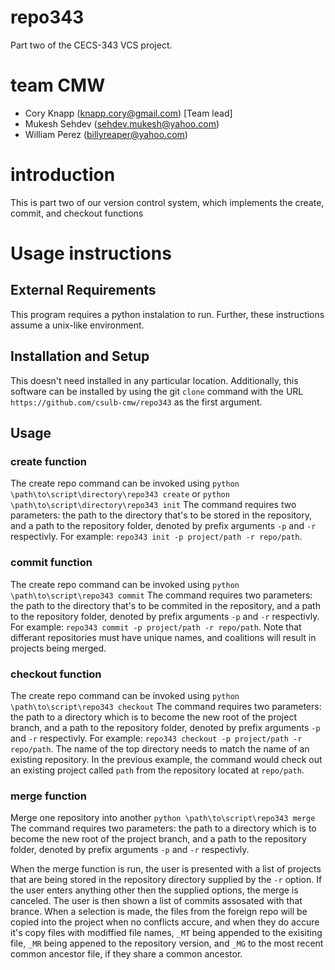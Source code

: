 # repo343
Part two of the CECS-343 VCS project.

# team CMW
* Cory Knapp (knapp.cory@gmail.com) [Team lead]
* Mukesh Sehdev (sehdev.mukesh@yahoo.com)
* William Perez (billyreaper@yahoo.com)

# introduction
This is part two of our version control system, which implements the create,
commit, and checkout functions

# Usage instructions
## External Requirements
This program requires a python instalation to run.  Further, these
instructions assume a unix-like environment.

## Installation and Setup
This doesn't need installed in any particular location.  Additionally,
this software can be installed by using the git `clone` command with the
URL `https://github.com/csulb-cmw/repo343` as the first argument.

## Usage
### create function
The create repo command can be invoked using
`python \path\to\script\directory\repo343 create` or 
`python \path\to\script\directory\repo343 init`
The command requires two parameters: the path to the directory that's to be
stored in the repository, and a path to the repository folder, denoted by 
prefix arguments `-p` and `-r` respectivly.  For example:
`repo343 init -p project/path -r repo/path`.

### commit function
The create repo command can be invoked using
`python \path\to\script\repo343 commit` 
The command requires two parameters: the path to the directory that's to be
commited in the repository, and a path to the repository folder, denoted by 
prefix arguments `-p` and `-r` respectivly.  For example:
`repo343 commit -p project/path -r repo/path`.  Note that differant repositories
must have unique names, and coalitions will result in projects being merged.

### checkout function
The create repo command can be invoked using
`python \path\to\script\repo343 checkout` 
The command requires two parameters: the path to a directory which is to become
the new root of the project branch, and a path to the repository folder, denoted by 
prefix arguments `-p` and `-r` respectivly.  For example:
`repo343 checkout -p project/path -r repo/path`.  The name of the top directory
needs to match the name of an existing repository.  In the previous example,
the command would check out an existing project called `path` from the
repository located at `repo/path`.

### merge function
Merge one repository into another
`python \path\to\script\repo343 merge` 
The command requires two parameters: the path to a directory which is to become
the new root of the project branch, and a path to the repository folder, denoted by 
prefix arguments `-p` and `-r` respectivly.

When the merge function is run, the user is presented with a list of projects
that are being stored in the repository directory supplied by the `-r` option.
If the user enters anything other then the supplied options, the merge is
canceled.  The user is then shown a list of commits assosated with that brance.
When a selection is made, the files from the foreign repo will be copied into
the project when no conflicts accure, and when they do accure it's copy files
with modiffied file names, `_MT` being appended to the exisiting file, `_MR`
being appened to the repository version, and `_MG` to the most recent common
ancestor file, if they share a common ancestor.
